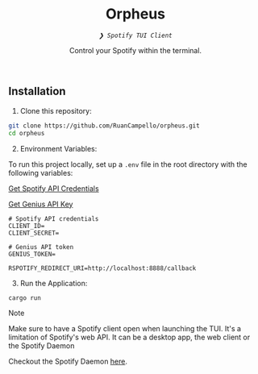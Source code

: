 <p align="center"><h1 align="center">Orpheus</h1></p>
<p align="center">
	<em><code>❯ Spotify TUI Client</code></em>
</p>
<p align="center">Control your Spotify within the terminal.</p>
<br>

## Installation

1. Clone this repository:

```sh
git clone https://github.com/RuanCampello/orpheus.git
cd orpheus
```

2. Environment Variables:

To run this project locally, set up a `.env` file in the root directory with the following variables:

[Get Spotify API Credentials](https://developer.spotify.com/documentation/web-api/)

[Get Genius API Key](https://docs.genius.com)

```env
# Spotify API credentials
CLIENT_ID=
CLIENT_SECRET=

# Genius API token
GENIUS_TOKEN=

RSPOTIFY_REDIRECT_URI=http://localhost:8888/callback
```

3. Run the Application:

```sh
cargo run
```

> [!NOTE]
> Make sure to have a Spotify client open when launching the TUI. It's a limitation of Spotify's web API. It can be a
> desktop app, the web client or the Spotify Daemon


Checkout the Spotify Daemon [here](https://github.com/Spotifyd/spotifyd).